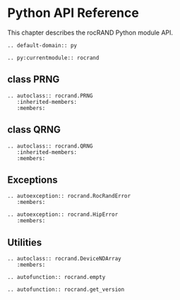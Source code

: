 # Python API Reference

This chapter describes the rocRAND Python module API.

```{eval-rst}
.. default-domain:: py
```

```{eval-rst}
.. py:currentmodule:: rocrand
```

## class PRNG

```{eval-rst}
.. autoclass:: rocrand.PRNG
   :inherited-members:
   :members:
```

## class QRNG

```{eval-rst}
.. autoclass:: rocrand.QRNG
   :inherited-members:
   :members:
```

## Exceptions

```{eval-rst}
.. autoexception:: rocrand.RocRandError
   :members:
```

```{eval-rst}
.. autoexception:: rocrand.HipError
   :members:
```

## Utilities

```{eval-rst}
.. autoclass:: rocrand.DeviceNDArray
   :members:
```

```{eval-rst}
.. autofunction:: rocrand.empty
```

```{eval-rst}
.. autofunction:: rocrand.get_version
```
